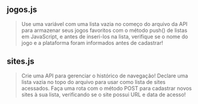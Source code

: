 ## jogos.js

> Use uma variável com uma lista vazia no começo do arquivo da API para armazenar seus jogos favoritos com o método push() de listas em JavaScript, e antes de inseri-los na lista, verifique se o nome do jogo e a plataforma foram informados antes de cadastrar!

## sites.js

> Crie uma API para gerenciar o histórico de navegação! Declare uma lista vazia no topo do arquivo para usar como lista de sites acessados.
Faça uma rota com o método POST para cadastrar novos sites à sua lista, verificando se o site possui URL e data de acesso!